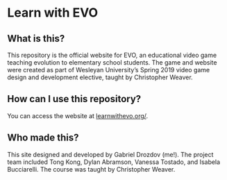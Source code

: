 # Learn with EVO

## What is this?
This repository is the official website for EVO, an educational video game teaching evolution to elementary school students. The game and website were created as part of Wesleyan University’s Spring 2019 video game design and development elective, taught by Christopher Weaver.

## How can I use this repository?
You can access the website at [learnwithevo.org/](https://learnwithevo.org/).

## Who made this?
This site designed and developed by Gabriel Drozdov (me!). The project team included Tong Kong, Dylan Abramson, Vanessa Tostado, and Isabela Bucciarelli. The course was taught by Christopher Weaver.
